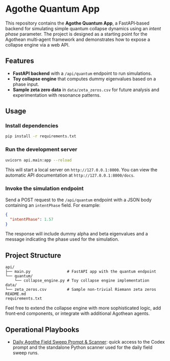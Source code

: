 # Agothe Quantum App

This repository contains the **Agothe Quantum App**, a FastAPI‑based backend for
simulating simple quantum collapse dynamics using an *intent phase* parameter.
The project is designed as a starting point for the Agothean multi‑agent
framework and demonstrates how to expose a collapse engine via a web API.

## Features

* **FastAPI backend** with a `/api/quantum` endpoint to run simulations.
* **Toy collapse engine** that computes dummy eigenvalues based on a phase input.
* **Sample zeta zero data** in `data/zeta_zeros.csv` for future analysis and
  experimentation with resonance patterns.

## Usage

### Install dependencies

```bash
pip install -r requirements.txt
```

### Run the development server

```bash
uvicorn api.main:app --reload
```

This will start a local server on `http://127.0.0.1:8000`. You can view the
automatic API documentation at `http://127.0.0.1:8000/docs`.

### Invoke the simulation endpoint

Send a POST request to the `/api/quantum` endpoint with a JSON body containing
an `intentPhase` field. For example:

```json
{
  "intentPhase": 1.57
}
```

The response will include dummy alpha and beta eigenvalues and a message
indicating the phase used for the simulation.

## Project Structure

```
api/
├── main.py                # FastAPI app with the quantum endpoint
└── quantum/
    └── collapse_engine.py # Toy collapse engine implementation
data/
└── zeta_zeros.csv         # Sample non‑trivial Riemann zeta zeros
README.md
requirements.txt
```

Feel free to extend the collapse engine with more sophisticated logic, add
front‑end components, or integrate with additional Agothean agents.

## Operational Playbooks

- [Daily Agothe Field Sweep Prompt & Scanner](docs/daily_field_sweep.md): quick
  access to the Codex prompt and the standalone Python scanner used for the
  daily field sweep runs.